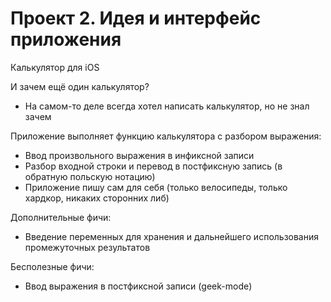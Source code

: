 Проект 2. Идея и интерфейс приложения
=============

Калькулятор для iOS

И зачем ещё один калькулятор?
- На самом-то деле всегда хотел написать калькулятор, но не знал зачем

Приложение выполняет функцию калькулятора с разбором выражения:
- Ввод произвольного выражения в инфиксной записи
- Разбор входной строки и перевод в постфиксную запись (в обратную польскую нотацию)
- Приложение пишу сам для себя (только велосипеды, только хардкор, никаких сторонних либ)

Дополнительные фичи:
- Введение переменных для хранения и дальнейшего использования промежуточных результатов

Бесполезные фичи:
- Ввод выражения в постфиксной записи (geek-mode)

